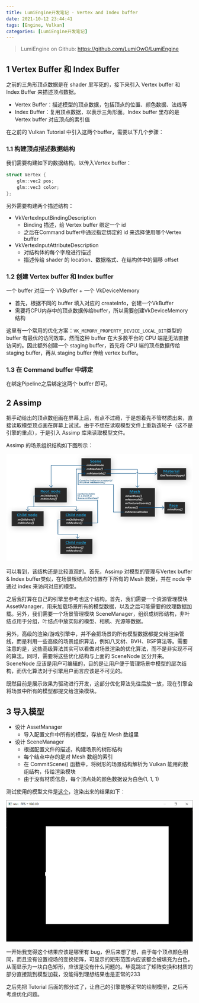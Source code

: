 ```yaml
---
title: LumiEngine开发笔记 - Vertex and Index buffer
date: 2021-10-12 23:44:41
tags: [Engine, Vulkan]
categories: [LumiEngine开发笔记]
---
```


> LumiEngine on Github: https://github.com/LumiOwO/LumiEngine 

## 1 Vertex Buffer 和 Index Buffer

之前的三角形顶点数据是在 shader 里写死的，接下来引入 Vertex buffer 和 Index Buffer 来描述顶点数据。

- Vertex Buffer：描述模型的顶点数据，包括顶点的位置、颜色数据、法线等
- Index Buffer：复用顶点数据，以表示三角形面。Index buffer 里存的是 Vertex buffer 对应顶点的索引值

在之前的 Vulkan Tutorial 中引入这两个buffer，需要以下几个步骤：

### 1.1 构建顶点描述数据结构

我们需要构建如下的数据结构，以传入Vertex buffer：

```c++
struct Vertex {
    glm::vec2 pos;
    glm::vec3 color;
};
```

另外需要构建两个描述结构：

- VkVertexInputBindingDescription 
    - Binding 描述，给 Vertex buffer 绑定一个 id
    - 之后在Command buffer中通过指定绑定的 id 来选择使用哪个Vertex buffer
- VkVertexInputAttributeDescription
    - 对结构体的每个字段进行描述
    - 描述传给 shader 的 location、数据格式、在结构体中的偏移 offset

### 1.2 创建 Vertex buffer 和 Index buffer

一个 buffer 对应一个 VkBuffer + 一个 VkDeviceMemory

- 首先，根据不同的 buffer 填入对应的 createInfo，创建一个VkBuffer 
- 需要将CPU内存中的顶点数据传给buffer，所以需要创建VkDeviceMemory结构

这里有一个常用的优化方案：`VK_MEMORY_PROPERTY_DEVICE_LOCAL_BIT`类型的 buffer 有最优的访问效率，然而这种 buffer 在大多数平台的 CPU 端是无法直接访问的。因此额外创建一个 staging buffer，首先将 CPU 端的顶点数据传给 staging buffer，再从 staging buffer 传给 vertex buffer。

### 1.3 在 Command buffer 中绑定

在绑定Pipeline之后绑定这两个 buffer 即可。

## 2 Assimp

把手动给出的顶点数组画在屏幕上后，有点不过瘾，于是想着先不管材质出来，直接读取模型顶点画在屏幕上试试。由于不想在读取模型文件上重新造轮子（这不是引擎的重点），于是引入 Assimp 库来读取模型文件。

Assimp 的场景组织结构如下图所示：

<!--More-->

![img](LumiEngine%E5%BC%80%E5%8F%91%E7%AC%94%E8%AE%B0-Vertex-and-Index-buffer/assimp_structure.png)

可以看到，该结构还是比较直观的。首先，Assimp 对模型的管理与Vertex buffer & Index buffer类似，在场景根结点的位置存下所有的 Mesh 数据，并在 node 中通过 index 来访问对应的模型。

之后我打算在自己的引擎里参考也这个结构。首先，我们需要一个资源管理模块 AssetManager，用来加载场景所有的模型数据，以及之后可能需要的纹理数据加载。另外，我们需要一个场景管理模块 SceneManager，组织成树形结构，非叶结点用于分组，叶结点中放实际的模型、相机、光源等数据。

另外，高级的渲染/游戏引擎中，并不会把场景的所有模型数据都提交给渲染管线，而是利用一些高级的场景组织算法，例如八叉树、BVH、BSP算法等。需要注意的是，这些高级算法其实可以看做对场景渲染的优化算法，而不是非实现不可的算法。同时，需要将这些优化结构与上面的 SceneNode 区分开来。SceneNode 应该是用户可编辑的，目的是让用户便于管理场景中模型的层次结构，而优化算法对于引擎用户而言应该是不可见的。

既然目前是展示效果为驱动进行开发，这部分优化算法先往后放一放，现在引擎会将场景中所有的模型都提交给渲染模块。

## 3 导入模型

- 设计 AssetManager
    - 导入配置文件中所有的模型，存放在 Mesh 数组里
- 设计 SceneManager
    - 根据配置文件的描述，构建场景的树形结构
    - 每个结点中存的是对 Mesh 数组的索引
    - 在 CommitScene() 函数中，将树形的场景结构解析为 Vulkan 能用的数组结构，传给渲染模块
    - 由于没有材质信息，每个顶点处的颜色数据设为白色(1, 1, 1)

测试使用的模型文件是[这个](https://vulkan-tutorial.com/resources/viking_room.obj)，渲染出来的结果如下：

![image-20211012234931771](LumiEngine%E5%BC%80%E5%8F%91%E7%AC%94%E8%AE%B0-Vertex-and-Index-buffer/image-20211012234931771.png)

一开始我觉得这个结果应该是哪里有 bug，但后来想了想，由于每个顶点颜色相同，而且没有设置视场的变换矩阵，可显示的矩形范围内应该都会被填充为白色，从而显示为一块白色矩形，应该是没有什么问题的。毕竟跳过了矩阵变换和材质的部分直接跳到模型加载，没能得到理想结果也是正常的233

之后先把 Tutorial 后面的部分过了，让自己的引擎能够正常的绘制模型，之后再考虑优化问题。
